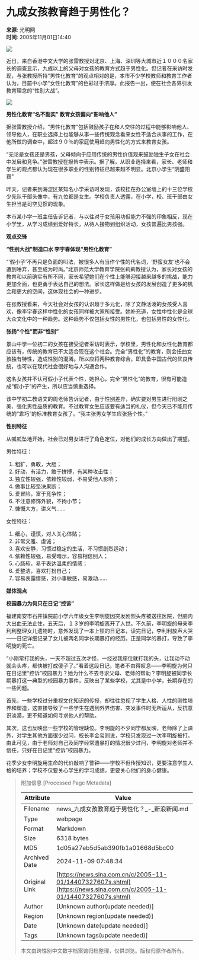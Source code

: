 # 九成女孩教育趋于男性化？

**来源**: 光明网  
**时间**: 2005年11月01日14:40  

![](http://image2.sina.com.cn/c.gif)

近日，来自香港中文大学的张雷教授对北京、上海、深圳等大城市近１０００名家长的调查显示，九成以上的父母对女孩的教育方式趋于男性化。但记者在采访时发现，与张教授所持“男性化教育”的观点相对的是，本市不少学校教师和教育工作者认为，目前中小学“女性化教育”的色彩过于浓厚。此报告一出，便在社会各界引发教育理念的“性别大战”。

![](http://image2.sina.com.cn/dy/images/xfrd_04.gif)

**男性化教育“名不副实” 教育女孩偏向“影响他人”**

据张雷教授介绍，“男性化教育”包括鼓励孩子在和人交往的过程中能够影响他人、领导他人，在职业选择上也能够从事一些传统观念看来女性不适合从事的工作，在他所做的调查中，超过９０％的家庭使用趋向男性化的方式来教育女孩。

“无论是女孩还是男孩，父母倾向于应用传统的男性价值观来鼓励独生子女在社会中发展和竞争。”张雷教授在报告中表示。据了解，从职业选择来看，家长、老师和学生的观点都认为现在很多职业的性别特征已越来越不明显。北京小学生“阴盛阳衰”

昨天，记者来到海淀区某知名小学采访时发现，该校挂在办公室墙上的十三位学校少先队干部头像中，有九位都是女生。学校负责人透露，在小学，校、班干部由女生担当是司空见惯的现象。

本市某小学一班主任告诉记者，与以往对于女孩用功但能力不强的印象相反，现在小学里，从学习成绩到爱好特长，从待人接物到组织活动，女孩普遍比男孩强。

**观点交锋**

**“性别大战”制造口水 李宇春体现“男性化教育”**

“‘假小子’不再只是负面的叫法，被很多人有当作个性的代名词，‘野蛮女友’也不会遭到唾弃，甚至成为时尚。”北京师范大学教育学院张莉莉教授认为，家长对女孩的教育和以前确实有所不同，家长希望她们在个性上能够迎接越来越多的挑战，能力更加全面，也更勇于表达自己的想法。家长这样做是给女孩的发展创造了更多的机会和更大的空间，这体现社会的一种进步。

在张教授看来，今天社会对女孩的认识趋于多元化，除了文静活泼的女孩受人喜欢，像李宇春这样中性化的女孩同样被大家所接受。她补充道，女性中性化是全球大众文化中的一种趋势。这种趋势不仅包括女性的男性化，也包括男性的女性化。

**张扬“个性”而非“性别”**

景山中学一位初二的女孩在接受记者采访时表示，学校里，男性化和女性化教育都应该有，传统的教育已不太适合现在这个社会。完全“男性化”的教育，则会扭曲女孩独有特性，造成性别的混淆。所以应将两种教育综合，即具备中国古代的优良传统，也可以在现代社会很好地与人沟通合作。

这名女孩并不认可假小子代表个性，她担心，完全“男性化”的教育，很有可能造成“假小子”的产生，所以应当慎重选择。

该中学初二教语文的周老师告诉记者，由于性别差异，确实要对男生进行阳刚之美、强化男性品质的教育。不过教育女生应该要有适当的礼仪，但今天已不能用传统的“乖巧”的标准教育女孩了。“我主张男女学生应张扬个性。”

**性别特征**

从呱呱坠地开始，社会已对男女进行了角色定位，对他们的成长方向做出了期望。

男性特征：

1. 粗犷，勇敢，大胆；
2. 好动，有活力，敢于拼搏，有某种攻击性；
3. 独立性较强，依赖性较弱，不易受他人影响；
4. 做事比较坚决果断；
5. 爱冒险，富于竞争性；
6. 不注意修饰外貌，不拘小节；
7. 慷慨大方，讲义气……

女性特征：

1. 细心，谨慎，对人关心体贴；
2. 非常文雅、虔诚；
3. 喜欢安静，习惯过稳定的生活，不习惯剧烈运动；
4. 依赖性较强，易受暗示，容易相信别人；
5. 心肠软，易于表达温柔的情感；
6. 爱整洁，喜欢打扮自己；
7. 容易表露情感，对小事敏感，易激动……

**媒体观点**

**校园暴力为何只在日记“控诉”**

福建南安市石井镇院前小学六年级女生李明旋因突发剧烈头疼被送往医院，但脑内大出血无法止住，五天后，１３岁的李明旋离开了人世。不久前，李明旋的母亲李利利整理女儿遗物时，意外发现了一本上锁的日记本，读完日记，李利利放声大哭——日记详细记录了女儿被两名同学长期暴打的经历。正是同学的暴打，导致了李明旋的死亡。

“小刚常打我的头，一天不超过五次才怪，一经过我座位就打我的头，让我动不动就会头疼，都快被打成傻子了。”看着这段日记，笔者不由得叹息——李明旋为何只在日记里“控诉”校园暴力？她为什么不去寻求父母、老师的帮助？李明旋被同学长期暴打这一典型的校园暴力事件，反映出了某些学校，尤其是中小学，长期存在的一些问题。

首先，一些学校过分重视文化知识的传授，却往往忽视了学生人格、人性的刚性培养和塑造，这直接导致了一些学生在遇到外界伤害、突发事件时无所适从，反抗意识淡漠，更不知道如何寻求他人的帮助。

其次，这也反映出一些学校的管理缺位。李明旋的不少同学都反映，老师除了上课外，对学生其他方面很少过问，校长李金玺则说，学校只发现过一次李明旋被打。由此可见，由于老师对自己及同学经常遭暴打的情况很少过问，李明旋对老师并不信任，只好在日记里“控诉”校园暴力。

花季少女李明旋用生命的代价敲响了警钟——学校不但传授知识，更要注意学生人格的培养；学校不仅要关心学生的学习成绩，更要关心他们的身心健康。

> 附加信息 [Processed Page Metadata]
>
> | Attribute       | Value                                  |
> |-----------------|----------------------------------------|
> | Filename        | news_九成女孩教育趋于男性化？_-_新浪新闻.md                             |
> | Type            | webpage                                 |
> | Format          | Markdown                               |
> | Size            | 6318 bytes                           |
> | MD5             | 1d05a27eb5d5ab390fb1a01668d5bc00                                  |
> | Archived Date   | 2024-11-09 07:48:34                             |
> | Original Link   | [https://news.sina.com.cn/c/2005-11-01/14407327607s.shtml](https://news.sina.com.cn/c/2005-11-01/14407327607s.shtml)                         |
> | Author          | [Unknown author(update needed)]                              |
> | Region          | [Unknown region(update needed)]                              |
> | Date            | [Unknown date(update needed)]                                 |
> | Tags            | [Unknown tags(update needed)]                                 |
>
> 本文由跨性别中文数字档案馆归档整理，仅供浏览。版权归原作者所有。
>